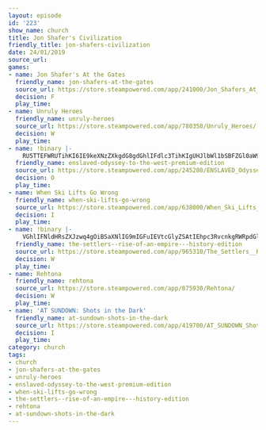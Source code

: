```yaml
---
layout: episode
id: '223'
show_name: church
title: Jon Shafer's Civilization
friendly_title: jon-shafers-civilization
date: 24/01/2019
source_url: 
games:
- name: Jon Shafer's At the Gates
  friendly_name: jon-shafers-at-the-gates
  source_url: https://store.steampowered.com/app/241000/Jon_Shafers_At_the_Gates/
  decision: F
  play_time: 
- name: Unruly Heroes
  friendly_name: unruly-heroes
  source_url: https://store.steampowered.com/app/780350/Unruly_Heroes/
  decision: W
  play_time: 
- name: !binary |-
    RU5TTEFWRUTihKI6IE9keXNzZXkgdG8gdGhlIFdlc3TihKIgUHJlbWl1bSBFZGl0aW9u
  friendly_name: enslaved-odyssey-to-the-west-premium-edition
  source_url: https://store.steampowered.com/app/245280/ENSLAVED_Odyssey_to_the_West_Premium_Edition/
  decision: O
  play_time: 
- name: When Ski Lifts Go Wrong
  friendly_name: when-ski-lifts-go-wrong
  source_url: https://store.steampowered.com/app/638000/When_Ski_Lifts_Go_Wrong/
  decision: I
  play_time: 
- name: !binary |-
    VGhlIFNldHRsZXJzwq4gOiBSaXNlIG9mIGFuIEVtcGlyZSAtIEhpc3RvcnkgRWRpdGlvbg==
  friendly_name: the-settlers--rise-of-an-empire---history-edition
  source_url: https://store.steampowered.com/app/965310/The_Settlers__Rise_of_an_Empire__History_Edition/
  decision: W
  play_time: 
- name: Rehtona
  friendly_name: rehtona
  source_url: https://store.steampowered.com/app/875930/Rehtona/
  decision: W
  play_time: 
- name: 'AT SUNDOWN: Shots in the Dark'
  friendly_name: at-sundown-shots-in-the-dark
  source_url: https://store.steampowered.com/app/419700/AT_SUNDOWN_Shots_in_the_Dark/
  decision: I
  play_time: 
category: church
tags:
- church
- jon-shafers-at-the-gates
- unruly-heroes
- enslaved-odyssey-to-the-west-premium-edition
- when-ski-lifts-go-wrong
- the-settlers--rise-of-an-empire---history-edition
- rehtona
- at-sundown-shots-in-the-dark
---
```

